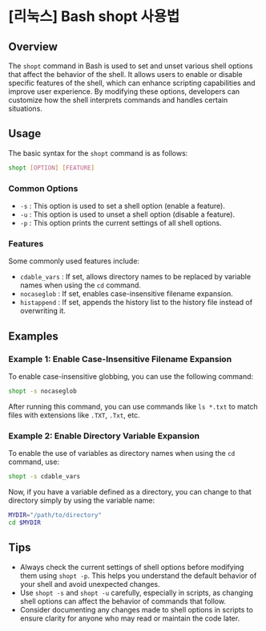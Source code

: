 # [리눅스] Bash shopt 사용법

## Overview
The `shopt` command in Bash is used to set and unset various shell options that affect the behavior of the shell. It allows users to enable or disable specific features of the shell, which can enhance scripting capabilities and improve user experience. By modifying these options, developers can customize how the shell interprets commands and handles certain situations.

## Usage
The basic syntax for the `shopt` command is as follows:

```bash
shopt [OPTION] [FEATURE]
```

### Common Options
- `-s` : This option is used to set a shell option (enable a feature).
- `-u` : This option is used to unset a shell option (disable a feature).
- `-p` : This option prints the current settings of all shell options.

### Features
Some commonly used features include:
- `cdable_vars` : If set, allows directory names to be replaced by variable names when using the `cd` command.
- `nocaseglob` : If set, enables case-insensitive filename expansion.
- `histappend` : If set, appends the history list to the history file instead of overwriting it.

## Examples

### Example 1: Enable Case-Insensitive Filename Expansion
To enable case-insensitive globbing, you can use the following command:

```bash
shopt -s nocaseglob
```

After running this command, you can use commands like `ls *.txt` to match files with extensions like `.TXT`, `.Txt`, etc.

### Example 2: Enable Directory Variable Expansion
To enable the use of variables as directory names when using the `cd` command, use:

```bash
shopt -s cdable_vars
```

Now, if you have a variable defined as a directory, you can change to that directory simply by using the variable name:

```bash
MYDIR="/path/to/directory"
cd $MYDIR
```

## Tips
- Always check the current settings of shell options before modifying them using `shopt -p`. This helps you understand the default behavior of your shell and avoid unexpected changes.
- Use `shopt -s` and `shopt -u` carefully, especially in scripts, as changing shell options can affect the behavior of commands that follow.
- Consider documenting any changes made to shell options in scripts to ensure clarity for anyone who may read or maintain the code later.